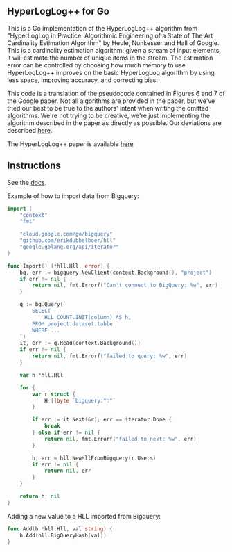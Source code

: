 HyperLogLog++ for Go
--------------------

This is a Go implementation of the HyperLogLog++ algorithm from "HyperLogLog in Practice:
Algorithmic Engineering of a State of The Art Cardinality Estimation Algorithm" by Heule,
Nunkesser and Hall of Google. This is a cardinality estimation algorithm: given a stream of input
elements, it will estimate the number of unique items in the stream. The estimation error can be
controlled by choosing how much memory to use. HyperLogLog++ improves on the basic HyperLogLog
algorithm by using less space, improving accuracy, and correcting bias.

This code is a translation of the pseudocode contained in Figures 6 and 7 of the Google paper.
Not all algorithms are provided in the paper, but we've tried our best to be true to the authors'
intent when writing the omitted algorithms. We're not trying to be creative, we're just
implementing the algorithm described in the paper as directly as possible. Our deviations are 
described [here](deviations.md).

The HyperLogLog++ paper is available [here](http://static.googleusercontent.com/media/research.google.com/en/us/pubs/archive/40671.pdf)

Instructions
------------

See the [docs](http://godoc.org/github.com/erikdubbelboer/hll).

Example of how to import data from Bigquery:
```go
import (
	"context"
	"fmt"

	"cloud.google.com/go/bigquery"
	"github.com/erikdubbelboer/hll"
	"google.golang.org/api/iterator"
)

func Import() (*hll.Hll, error) {
	bq, err := bigquery.NewClient(context.Background(), "project")
	if err != nil {
		return nil, fmt.Errorf("Can't connect to BigQuery: %w", err)
	}

	q := bq.Query(`
		SELECT
			HLL_COUNT.INIT(column) AS h,
		FROM project.dataset.table
		WHERE ...
	`)
	it, err := q.Read(context.Background())
	if err != nil {
		return nil, fmt.Errorf("failed to query: %w", err)
	}

	var h *hll.Hll

	for {
		var r struct {
			H []byte `bigquery:"h"`
		}

		if err := it.Next(&r); err == iterator.Done {
			break
		} else if err != nil {
			return nil, fmt.Errorf("failed to next: %w", err)
		}

		h, err = hll.NewHllFromBigquery(r.Users)
		if err != nil {
			return nil, err
		}
	}

	return h, nil
}
```
Adding a new value to a HLL imported from Bigquery:
```go
func Add(h *hll.Hll, val string) {
	h.Add(hll.BigQueryHash(val))
}
```
